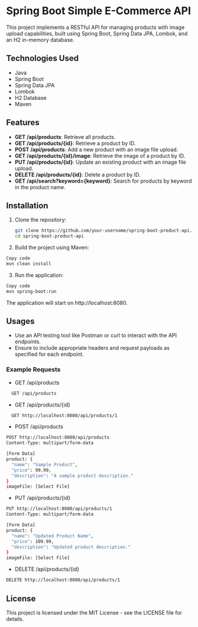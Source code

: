 # Spring Boot Simple E-Commerce API

This project implements a RESTful API for managing products with image upload capabilities, built using Spring Boot, Spring Data JPA, Lombok, and an H2 in-memory database.

## Technologies Used
- Java
- Spring Boot
- Spring Data JPA
- Lombok
- H2 Database
- Maven

## Features
- **GET /api/products**: Retrieve all products.
- **GET /api/products/{id}**: Retrieve a product by ID.
- **POST /api/products**: Add a new product with an image file upload.
- **GET /api/products/{id}/image**: Retrieve the image of a product by ID.
- **PUT /api/products/{id}**: Update an existing product with an image file upload.
- **DELETE /api/products/{id}**: Delete a product by ID.
- **GET /api/search?keyword={keyword}**: Search for products by keyword in the product name.

## Installation
1. Clone the repository:
   ```bash
   git clone https://github.com/your-username/spring-boot-product-api.git
   cd spring-boot-product-api
   ```
2. Build the project using Maven:
```bash
Copy code
mvn clean install
```

3. Run the application:
```bash
Copy code
mvn spring-boot:run
```
The application will start on http://localhost:8080.

## Usages
- Use an API testing tool like Postman or curl to interact with the API endpoints.
- Ensure to include appropriate headers and request payloads as specified for each endpoint.

### Example Requests
- GET /api/products
```bash
  GET /api/products
```
- GET /api/products/{id}
```bash
  GET http://localhost:8080/api/products/1
```
- POST /api/products
```bash
POST http://localhost:8080/api/products
Content-Type: multipart/form-data

[Form Data]
product: {
  "name": "Sample Product",
  "price": 99.99,
  "description": "A sample product description."
}
imageFile: [Select File]
```
- PUT /api/products/{id}
```bash
PUT http://localhost:8080/api/products/1
Content-Type: multipart/form-data

[Form Data]
product: {
  "name": "Updated Product Name",
  "price": 109.99,
  "description": "Updated product description."
}
imageFile: [Select File]
```
- DELETE /api/products/{id}
```bash
DELETE http://localhost:8080/api/products/1
```

## License
This project is licensed under the MIT License - see the LICENSE file for details.




